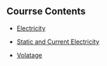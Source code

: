  ## Courrse Contents

 - [Electricity](Electricity.md)

 - [Static and Current Electricity](<Static electricity Vs  Current Electricity.md>)

 - [Volatage]()

